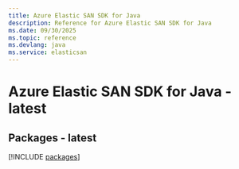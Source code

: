 ```yaml
---
title: Azure Elastic SAN SDK for Java
description: Reference for Azure Elastic SAN SDK for Java
ms.date: 09/30/2025
ms.topic: reference
ms.devlang: java
ms.service: elasticsan
---
```

# Azure Elastic SAN SDK for Java - latest
## Packages - latest
[!INCLUDE [packages](elastic-san-index.md)]